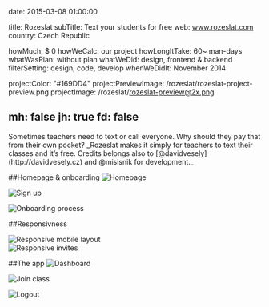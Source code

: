 date: 2015-03-08 01:00:00

title: Rozeslat
subTitle: Text your students for free
web: www.rozeslat.com
country: Czech Republic

howMuch: $ 0
howWeCalc: our project
howLongItTake: 60~ man-days
whatWasPlan: without plan
whatWeDid: design, frontend & backend
filterSetting: design, code, develop
whenWeDidIt: November 2014

projectColor: "#169DD4"
projectPreviewImage: /rozeslat/rozeslat-project-preview.png
projectImage: /rozeslat/rozeslat-preview@2x.png

mh: false
jh: true
fd: false
---



<div id="description" class="description">
Sometimes teachers need to text or call everyone. Why should they pay that from their own pocket?
_Rozeslat makes it simply for teachers to text their classes and it’s free. Credits belongs also to [@davidvesely](http://davidvesely.cz) and @misisnik for development._
</div>

##Homepage & onboarding
<img class="container-page"
  src="/rozeslat/rozeslat-home.png"
  srcset="/rozeslat/rozeslat-home@2x.png 2000w,
          /rozeslat/rozeslat-home.png 1280w,
          /rozeslat/rozeslat-home@small.png 800w,"
  sizes="100%"
  alt="Homepage">

<img class="container-page"
  src="/rozeslat/rozeslat-signup.png"
  srcset="/rozeslat/rozeslat-signup@2x.png 2000w,
          /rozeslat/rozeslat-signup.png 1280w,
          /rozeslat/rozeslat-signup@small.png 800w,"
  sizes="100%"
  alt="Sign up">

<img class="container-page"
  src="/rozeslat/rozeslat-firstclass.png"
  srcset="/rozeslat/rozeslat-firstclass@2x.png 2000w,
          /rozeslat/rozeslat-firstclass.png 1280w,
          /rozeslat/rozeslat-firstclass@small.png 800w,"
  sizes="100%"
  alt="Onboarding process">


##Responsivness
<div class="portraits">
  <div class="portrait left">
    <img class="mobile-portrait"
    src="/rozeslat/rozeslat-mobile-app.png"
    srcset="/rozeslat/rozeslat-mobile-app@2x.png 2000w,
            /rozeslat/rozeslat-mobile-app.png 1280w,
            /rozeslat/rozeslat-mobile-app.png 800w,"
    sizes="100%"
    alt="Responsive mobile layout">
  </div>
  <div class="portrait right">
    <img class="mobile-portrait"
    src="/rozeslat/rozeslat-mobile-invites.png"
    srcset="/rozeslat/rozeslat-mobile-invites@2x.png 2000w,
            /rozeslat/rozeslat-mobile-invites.png 1280w,
            /rozeslat/rozeslat-mobile-invites.png 800w,"
    sizes="100%"
    alt="Responsive invites">
  </div>
</div>

##The app
<img class="container-page left"
  src="/rozeslat/rozeslat-app.png"
  srcset="/rozeslat/rozeslat-app@2x.png 2000w,
          /rozeslat/rozeslat-app.png 1280w,
          /rozeslat/rozeslat-app.png 800w,"
  sizes="100%"
  alt="Dashboard">

<img class="container-page right"
  src="/rozeslat/rozeslat-join.png"
  srcset="/rozeslat/rozeslat-join@2x.png 2000w,
          /rozeslat/rozeslat-join.png 1280w,
          /rozeslat/rozeslat-join.png 800w,"
  sizes="100%"
  alt="Join class">

<img class="container-page"
  src="/rozeslat/rozeslat-logout.png"
  srcset="/rozeslat/rozeslat-logout@2x.png 2000w,
          /rozeslat/rozeslat-logout.png 1280w,
          /rozeslat/rozeslat-logout@small.png 800w,"
  sizes="100%"
  alt="Logout">

